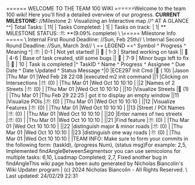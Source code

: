 ====== WELCOME TO THE TEAM 100 WIKI ======Welcome to the team 100 wiki! Here you'll find a detailed overview of our progress. **CURRENT MILESTONE:** //Milestone 2: Visualizing an Interactive map //^ AT A GLANCE ^^| Total Tasks: | 11| | Tasks Completed: | 1| | Tasks on track: | 1| ** MILESTONE STATUS:  :!!: **(9.09% complete)  \\ \\===== Milestone Info ===== \\ Internal First Round Deadline: //Sun, Feb 25th// \\ Internal Second Round Deadline: //Sun, March 3rd// \\ == LEGEND ==^ Symbol ^ Progress ^ Meaning ^| :!!: | 0-1 | Not yet started! || 🍎 | 1-3 | Started working on task || 🍊 | 4-6 | Base of task created, still some bugs || 🍋 | 7-9 | Minor bugs left to fix || 🍏 | 10 | Task is completed |^ TaskID ^ Name ^ Progress ^ Assignee ^ Due Date ^ Date Updated ^ Status Message ^|0 |ECE297 Init Cmd |🍏 ( 10) |Jason |Thu Mar 01 |Wed Feb 28 22:08 |executed m2 init command ||1 |Clicking on Intersections |:!!: (0) | |Thu Mar 01 |Wed Oct 10 10:10 | ||2 |Names of 2 Streets |:!!: (0) | |Thu Mar 01 |Wed Oct 10 10:10 | ||10 |Visualize Streets |🍎 (1) | |Thu Mar 01 |Thu Feb 29 22:25 | got it to display an empty window ||11 |Visualize POIs |:!!: (0) | |Thu Mar 01 |Wed Oct 10 10:10 | ||12 |Visualize Features |:!!: (0) | |Thu Mar 01 |Wed Oct 10 10:10 | ||13 |Street / POI Names |:!!: (0) | |Thu Mar 01 |Wed Oct 10 10:10 | ||20 |Enter names of two streets |:!!: (0) | |Thu Mar 01 |Wed Oct 10 10:10 | ||21 |Find feature |:!!: (0) | |Thu Mar 01 |Wed Oct 10 10:10 | ||22 |distinguish major & minor roads |:!!: (0) | |Thu Mar 01 |Wed Oct 10 10:10 | ||23 |distinguish one way roads |:!!: (0) | |Thu Mar 01 |Wed Oct 10 10:10 | |TEAM INFO: Make sure to form your commits in the following form:   (taskId), (progress Num), (status msg)For example:  2,5, Implemented findAngleBetweenSegmentsor you can use semicolons for multiple tasks:  6,10, Loadmap Completed; 2,7, Fixed another bug in findAngleThis wiki page has been auto generated by Nicholas Biancolin's Wiki Updater program | (c) 2024 Nicholas Biancolin - All Rights Reserved. \\ Last updated: 24/02/29 22:31